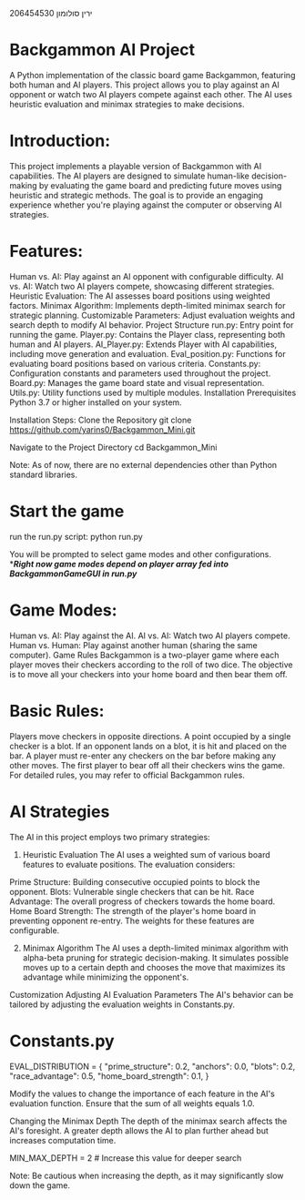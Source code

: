 ירין סולומון 206454530

# Backgammon AI Project
A Python implementation of the classic board game Backgammon, featuring both human and AI players. This project allows you to play against an AI opponent or watch two AI players compete against each other. The AI uses heuristic evaluation and minimax strategies to make decisions.

# Introduction:
This project implements a playable version of Backgammon with AI capabilities. The AI players are designed to simulate human-like decision-making by evaluating the game board and predicting future moves using heuristic and strategic methods. The goal is to provide an engaging experience whether you're playing against the computer or observing AI strategies.

# Features:
Human vs. AI: Play against an AI opponent with configurable difficulty.
AI vs. AI: Watch two AI players compete, showcasing different strategies.
Heuristic Evaluation: The AI assesses board positions using weighted factors.
Minimax Algorithm: Implements depth-limited minimax search for strategic planning.
Customizable Parameters: Adjust evaluation weights and search depth to modify AI behavior.
Project Structure
run.py: Entry point for running the game.
Player.py: Contains the Player class, representing both human and AI players.
AI_Player.py: Extends Player with AI capabilities, including move generation and evaluation.
Eval_position.py: Functions for evaluating board positions based on various criteria.
Constants.py: Configuration constants and parameters used throughout the project.
Board.py: Manages the game board state and visual representation.
Utils.py: Utility functions used by multiple modules.
Installation
Prerequisites
Python 3.7 or higher installed on your system.

Installation Steps:
Clone the Repository
git clone https://github.com/yarins0/Backgammon_Mini.git

Navigate to the Project Directory
cd Backgammon_Mini


Note: As of now, there are no external dependencies other than Python standard libraries.

# Start the game
run the run.py script: python run.py

You will be prompted to select game modes and other configurations.
****Right now game modes depend on player array fed into BackgammonGameGUI in run.py***

# Game Modes:
Human vs. AI: Play against the AI.
AI vs. AI: Watch two AI players compete.
Human vs. Human: Play against another human (sharing the same computer).
Game Rules
Backgammon is a two-player game where each player moves their checkers according to the roll of two dice. The objective is to move all your checkers into your home board and then bear them off.

# Basic Rules:
Players move checkers in opposite directions.
A point occupied by a single checker is a blot. If an opponent lands on a blot, it is hit and placed on the bar.
A player must re-enter any checkers on the bar before making any other moves.
The first player to bear off all their checkers wins the game.
For detailed rules, you may refer to official Backgammon rules.

# AI Strategies
The AI in this project employs two primary strategies:

1. Heuristic Evaluation
The AI uses a weighted sum of various board features to evaluate positions. The evaluation considers:

Prime Structure: Building consecutive occupied points to block the opponent.
Blots: Vulnerable single checkers that can be hit.
Race Advantage: The overall progress of checkers towards the home board.
Home Board Strength: The strength of the player's home board in preventing opponent re-entry.
The weights for these features are configurable.

2. Minimax Algorithm
The AI uses a depth-limited minimax algorithm with alpha-beta pruning for strategic decision-making. It simulates possible moves up to a certain depth and chooses the move that maximizes its advantage while minimizing the opponent's.

Customization
Adjusting AI Evaluation Parameters
The AI's behavior can be tailored by adjusting the evaluation weights in Constants.py.

# Constants.py
EVAL_DISTRIBUTION = {
    "prime_structure": 0.2,
    "anchors": 0.0,
    "blots": 0.2,
    "race_advantage": 0.5,
    "home_board_strength": 0.1,
}

Modify the values to change the importance of each feature in the AI's evaluation function. Ensure that the sum of all weights equals 1.0.

Changing the Minimax Depth
The depth of the minimax search affects the AI's foresight. A greater depth allows the AI to plan further ahead but increases computation time.

MIN_MAX_DEPTH = 2  # Increase this value for deeper search

Note: Be cautious when increasing the depth, as it may significantly slow down the game.
